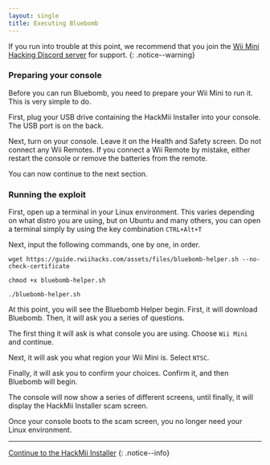 ```yaml
---
layout: single
title: Executing Bluebomb
---
```


If you run into trouble at this point, we recommend that you join the [Wii Mini Hacking Discord server](https://discord.gg/zyPKqt4) for support.
{: .notice--warning}

### Preparing your console

Before you can run Bluebomb, you need to prepare your Wii Mini to run it. This is very simple to do.

First, plug your USB drive containing the HackMii Installer into your console. The USB port is on the back.

Next, turn on your console. Leave it on the Health and Safety screen. Do not connect any Wii Remotes. If you connect a Wii Remote by mistake, either restart the console or remove the batteries from the remote.

You can now continue to the next section.

### Running the exploit

First, open up a terminal in your Linux environment. This varies depending on what distro you are using, but on Ubuntu and many others, you can open a terminal simply by using the key combination ``CTRL+Alt+T``

Next, input the following commands, one by one, in order.

    wget https://guide.rwiihacks.com/assets/files/bluebomb-helper.sh --no-check-certificate
    
    chmod +x bluebomb-helper.sh
    
    ./bluebomb-helper.sh

At this point, you will see the Bluebomb Helper begin. First, it will download Bluebomb. Then, it will ask you a series of questions.

The first thing it will ask is what console you are using. Choose ``Wii Mini`` and continue.

Next, it will ask you what region your Wii Mini is. Select ``NTSC``.

Finally, it will ask you to confirm your choices. Confirm it, and then Bluebomb will begin.

The console will now show a series of different screens, until finally, it will display the HackMii Installer scam screen.

Once your console boots to the scam screen, you no longer need your Linux environment.

---

[Continue to the HackMii Installer](/wiiminihackmii)
{: .notice--info}
